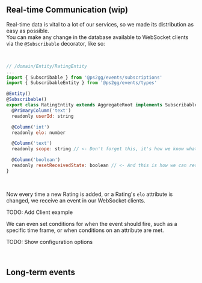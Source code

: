 ## Real-time Communication (wip)

Real-time data is vital to a lot of our services, so we made its distribution as easy as possible.<br>
You can make any change in the database available to WebSocket clients via the `@Subscribable` decorator, like so:

<br>

```js
// /domain/Entity/RatingEntity
...
import { Subscribable } from '@ps2gg/events/subscriptions'
import { SubscribableEntity } from '@ps2gg/events/types'

@Entity()
@Subscribable()
export class RatingEntity extends AggregateRoot implements SubscribableEntity {
  @PrimaryColumn('text')
  readonly userId: string

  @Column('int')
  readonly elo: number

  @Column('text')
  readonly scope: string // <- Don't forget this, it's how we know what to subscribe to

  @Column('boolean')
  readonly resetReceivedState: boolean // <- And this is how we can reset long-term events (more below)
}
```

<br>

Now every time a new Rating is added, or a Rating's `elo` attribute is changed, we receive an event in our WebSocket clients.<br>

TODO: Add Client example

We can even set conditions for when the event should fire, such as a specific time frame, or when conditions on an attribute are met.

TODO: Show configuration options

<br>

## Long-term events
